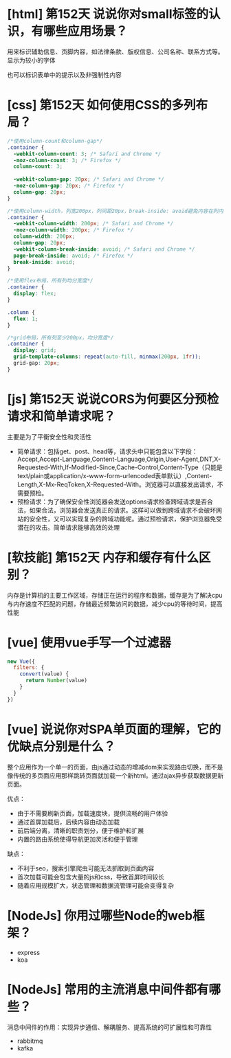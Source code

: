 # [html] 第152天 说说你对small标签的认识，有哪些应用场景？

用来标识辅助信息、页脚内容，如法律条款、版权信息、公司名称、联系方式等。显示为较小的字体

也可以标识表单中的提示以及非强制性内容

# [css] 第152天 如何使用CSS的多列布局？

```css
/*使用column-count和column-gap*/
.container {
  -webkit-column-count: 3; /* Safari and Chrome */
  -moz-column-count: 3; /* Firefox */
  column-count: 3;
  
  -webkit-column-gap: 20px; /* Safari and Chrome */
  -moz-column-gap: 20px; /* Firefox */
  column-gap: 20px;
}

/*使用column-width，列宽200px，列间距20px，break-inside: avoid避免内容在列内断开*/
.container {
  -webkit-column-width: 200px; /* Safari and Chrome */
  -moz-column-width: 200px; /* Firefox */
  column-width: 200px;
  column-gap: 20px;
  -webkit-column-break-inside: avoid; /* Safari and Chrome */
  page-break-inside: avoid; /* Firefox */
  break-inside: avoid;
}

/*使用flex布局，所有列均分宽度*/
.container {
  display: flex;
}

.column {
  flex: 1;
}

/*grid布局，所有列至少200px，均分宽度*/
.container {
  display: grid;
  grid-template-columns: repeat(auto-fill, minmax(200px, 1fr));
  grid-gap: 20px;
}

```

# [js] 第152天 说说CORS为何要区分预检请求和简单请求呢？

主要是为了平衡安全性和灵活性

- 简单请求：包括get、post、head等，请求头中只能包含以下字段：Accept,Accept-Language,Content-Language,Origin,User-Agent,DNT,X-Requested-With,If-Modified-Since,Cache-Control,Content-Type（只能是text/plain或application/x-www-form-urlencoded表单默认）,Content-Length,X-Mx-ReqToken,X-Requested-With。浏览器可以直接发出请求，不需要预检。
- 预检请求：为了确保安全性浏览器会发送options请求检查跨域请求是否合法，如果合法，浏览器会发送真正的请求。这样可以做到跨域请求不会破坏网站的安全性，又可以实现复杂的跨域功能呢。通过预检请求，保护浏览器免受潜在的攻击。简单请求能够高效的处理

# [软技能] 第152天 内存和缓存有什么区别？

内存是计算机的主要工作区域，存储正在运行的程序和数据，缓存是为了解决cpu与内存速度不匹配的问题，存储最近频繁访问的数据，减少cpu的等待时间，提高性能

# [vue] 使用vue手写一个过滤器

```javascript
new Vue({
  filters: {
    convert(value) {
      return Number(value)
    }
  }
})
```

# [vue] 说说你对SPA单页面的理解，它的优缺点分别是什么？

整个应用作为一个单一的页面，由js通过动态的增减dom来实现路由切换，而不是像传统的多页面应用那样跳转页面就加载一个新html。通过ajax异步获取数据更新页面。

优点：
- 由于不需要刷新页面，加载速度块，提供流畅的用户体验
- 通过首屏加载后，后续内容由动态加载
- 前后端分离，清晰的职责划分，便于维护和扩展
- 内置的路由系统使得导航更加灵活和便于管理

缺点：
- 不利于seo，搜索引擎爬虫可能无法抓取到页面内容
- 首次加载可能会包含大量的js和css，导致首屏时间较长
- 随着应用规模扩大，状态管理和数据流管理可能会变得复杂

# [NodeJs] 你用过哪些Node的web框架？

- express
- koa

# [NodeJs] 常用的主流消息中间件都有哪些？

消息中间件的作用：实现异步通信、解耦服务、提高系统的可扩展性和可靠性
- rabbitmq
- kafka
